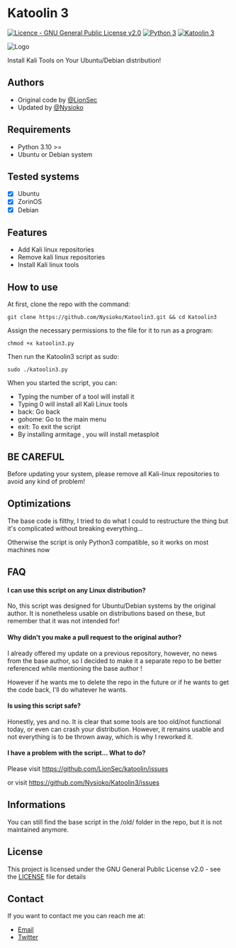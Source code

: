 # Katoolin 3

[![Licence - GNU General Public License v2.0](https://img.shields.io/badge/Licence-GNU_General_Public_License_v2.0-2ea44f)](https://github.com/Nysioko/Katoolin3/blob/master/LICENCE)
[![Python 3](https://img.shields.io/badge/Python_3-gray?logo=python)](https://www.python.org/)
[![Katoolin 3](https://img.shields.io/badge/Katoolin_3-darkgreen?logo=Kali+Linux&logoColor=white)](https://github.com/Nysioko/Katoolin3/)

![Logo](https://i.imgur.com/FbsdrLU.png)

Install Kali Tools on Your Ubuntu/Debian distribution!

## Authors

- Original code by [@LionSec](https://github.com/LionSec)
- Updated by [@Nysioko](https://github.com/Nysioko)

## Requirements

- Python 3.10 >=
- Ubuntu or Debian system

## Tested systems

- [x] Ubuntu
- [x] ZorinOS
- [x] Debian

## Features

- Add Kali linux repositories
- Remove kali linux repositories
- Install Kali linux tools

## How to use

At first, clone the repo with the command:

    git clone https://github.com/Nysioko/Katoolin3.git && cd Katoolin3

Assign the necessary permissions to the file for it to run as a program:

    chmod +x katoolin3.py

Then run the Katoolin3 script as sudo:

    sudo ./katoolin3.py

When you started the script, you can:

- Typing the number of a tool will install it
- Typing 0 will install all Kali Linux tools
- back: Go back
- gohome: Go to the main menu
- exit: To exit the script
- By installing armitage , you will install metasploit

## BE CAREFUL

Before updating your system, please remove all Kali-linux repositories to avoid any kind of problem!

## Optimizations

The base code is filthy, I tried to do what I could to restructure the thing but it's complicated without breaking
everything...

Otherwise the script is only Python3 compatible, so it works on most machines now

## FAQ

#### I can use this script on any Linux distribution?

No, this script was designed for Ubuntu/Debian systems by the original author. It is nonetheless usable on distributions
based on these, but remember that it was not intended for!

#### Why didn't you make a pull request to the original author?

I already offered my update on a previous repository, however, no news from the base author, so I decided to make it a
separate repo to be better referenced while mentioning the base author !

However if he wants me to delete the repo in the future or if he wants to get the code back, I'll do whatever he wants.

#### Is using this script safe?

Honestly, yes and no. It is clear that some tools are too old/not functional today, or even can crash your distribution.
However, it remains usable and not everything is to be thrown away, which is why I reworked it.

#### I have a problem with the script... What to do?

Please visit https://github.com/LionSec/katoolin/issues

or visit https://github.com/Nysioko/Katoolin3/issues

## Informations

You can still find the base script in the /old/ folder in the repo, but it is not maintained anymore.

## License

This project is licensed under the GNU General Public License v2.0 - see
the [LICENSE](https://github.com/Nysioko/Katoolin3/blob/master/LICENCE) file for details

## Contact

If you want to contact me you can reach me at:

- [Email](mailto:nysioko@gmail.com)
- [Twitter](https://twitter.com/Nysioko)
